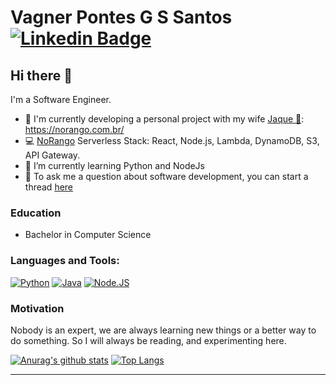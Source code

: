 # Vagner Pontes G S Santos [![Linkedin Badge](https://img.shields.io/badge/-LinkedIn-blue?style=flat-square&logo=Linkedin&logoColor=white&link=https://www.linkedin.com/in/vagnerit/)](https://www.linkedin.com/in/vagnerit/)

## Hi there 👋

I'm a Software Engineer.

- 🔭 I'm currently developing a personal project with my wife [ Jaque :heartbeat:](https://github.com/masjaque/): https://norango.com.br/
- :computer: [NoRango](https://norango.com.br/) Serverless Stack: React, Node.js, Lambda, DynamoDB, S3, API Gateway.
- 🌱 I’m currently learning Python and NodeJs
- 💬 To ask me a question about software development, you can start a thread [here](https://github.com/vagnerpgss/vagnerpgss/issues)

### Education
- Bachelor in Computer Science

### Languages and Tools:

[![Python](https://img.shields.io/badge/Python-3.8-blue)](https://www.python.org/) [![Java](https://img.shields.io/badge/Java-11-success)](https://www.java.com/) [![Node.JS](https://img.shields.io/badge/Node.JS-12-red)](https://nodejs.org/en/)  

### Motivation
Nobody is an expert, we are always learning new things or a better way to do something. So I will always be reading, and experimenting here.

[![Anurag's github stats](https://github-readme-stats.vercel.app/api?username=vagnerpgss&count_private=true&show_icons=true&theme=chartreuse-dark)](https://github.com/anuraghazra/github-readme-stats)
[![Top Langs](https://github-readme-stats.vercel.app/api/top-langs/?username=vagnerpgss&count_private=true&layout=compact)](https://github.com/anuraghazra/github-readme-stats)


---
<!-- Here are some ideas to get you started:
- 🔭 I’m currently working on ...
- 🌱 I’m currently learning ...
- 👯 I’m looking to collaborate on ...
- 🤔 I’m looking for help with ...
- 💬 Ask me about ...
- 📫 How to reach me: ...
- 😄 Pronouns: ...
- ⚡ Fun fact: ...
-->
